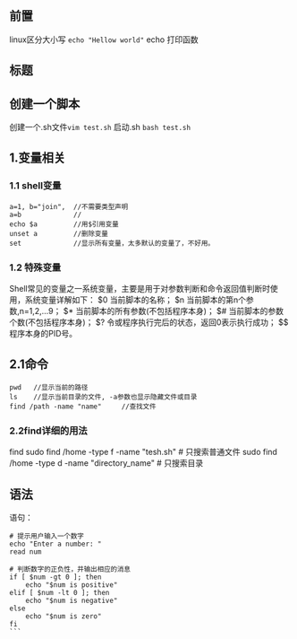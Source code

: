 ## 前置
linux区分大小写
```echo "Hellow world"``` echo 打印函数

## 标题
## 创建一个脚本
创建一个.sh文件```vim test.sh```
启动.sh ```bash test.sh```


## 1.变量相关

### 1.1 shell变量
```
a=1, b="join",  //不需要类型声明
a=b             //
echo $a         //用$引用变量
unset a         //删除变量
set             //显示所有变量，太多默认的变量了，不好用。
```

### 1.2 特殊变量
Shell常见的变量之一系统变量，主要是用于对参数判断和命令返回值判断时使用，系统变量详解如下：
$0 		当前脚本的名称；
$n 		当前脚本的第n个参数,n=1,2,…9；
$* 		当前脚本的所有参数(不包括程序本身)；
$# 		当前脚本的参数个数(不包括程序本身)；
$? 		令或程序执行完后的状态，返回0表示执行成功；
$$ 		程序本身的PID号。

## 2.1命令
```
pwd   //显示当前的路径
ls    //显示当前目录的文件, -a参数也显示隐藏文件或目录
find /path -name "name"     //查找文件
```

### 2.2find详细的用法
find 
sudo find /home -type f -name "tesh.sh"  # 只搜索普通文件
sudo find /home -type d -name "directory_name"  # 只搜索目录




## 语法
语句：
````
# 提示用户输入一个数字
echo "Enter a number: "
read num

# 判断数字的正负性，并输出相应的消息
if [ $num -gt 0 ]; then
    echo "$num is positive"
elif [ $num -lt 0 ]; then
    echo "$num is negative"
else
    echo "$num is zero"
fi
```